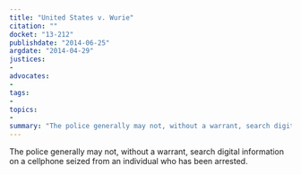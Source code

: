 ```yaml
---
title: "United States v. Wurie"
citation: ""
docket: "13-212"
publishdate: "2014-06-25"
argdate: "2014-04-29"
justices:
- 
advocates:
- 
tags:
- 
topics:
- 
summary: "The police generally may not, without a warrant, search digital information on a cellphone seized from an individual who has been arrested."
---
```

The police generally may not, without a warrant, search digital information on a cellphone seized from an individual who has been arrested.

